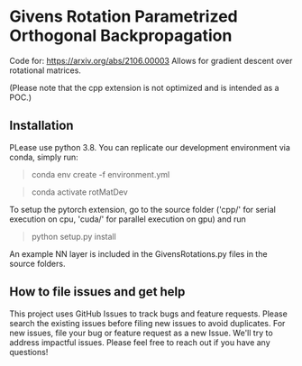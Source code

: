 # Givens Rotation Parametrized Orthogonal Backpropagation

Code for: https://arxiv.org/abs/2106.00003 Allows for gradient descent over rotational matrices. 

(Please note that the cpp extension is not optimized and is intended as a POC.)

## Installation
PLease use python 3.8. You can replicate our development environment via conda, simply run:
> conda env create -f environment.yml

> conda activate rotMatDev

To setup the pytorch extension, go to the source folder ('cpp/' for serial execution on cpu, 'cuda/' for parallel execution on gpu) and run 
> python setup.py install

An example NN layer is included in the GivensRotations.py files in the source folders.



## How to file issues and get help

This project uses GitHub Issues to track bugs and feature requests. Please search the existing issues before filing new issues to avoid duplicates. For new issues, file your bug or feature request as a new Issue. We'll try to address impactful issues. Please feel free to reach out if you have any questions!
